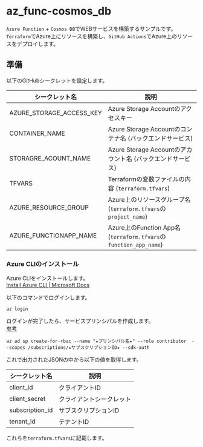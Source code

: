 # az_func-cosmos_db

`Azure Function` + `Cosmos DB`でWEBサービスを構築するサンプルです。  
`Terraform`でAzure上にリソースを構築し、`GitHub Actions`でAzure上のリソースをデプロイします。  

## 準備

以下のGitHubシークレットを設定します。  

| シークレット名 | 説明 |
| --- | --- |
| AZURE_STORAGE_ACCESS_KEY | Azure Storage Accountのアクセスキー |
| CONTAINER_NAME | Azure Storage Accountのコンテナ名 (バックエンドサービス) |
| STORAGRE_ACOUNT_NAME | Azure Storage Accountのアカウント名 (バックエンドサービス) |
| TFVARS | Terraformの変数ファイルの内容 (`terraform.tfvars`) |
| AZURE_RESOURCE_GROUP | Azure上のリソースグループ名 (`terraform.tfvars`の`project_name`) |
| AZURE_FUNCTIONAPP_NAME | Azure上のFunction App名 (`terraform.tfvars`の`function_app_name`) |

### Azure CLIのインストール

Azure CLIをインストールします。  
[Install Azure CLI | Microsoft Docs](https://docs.microsoft.com/ja-jp/cli/azure/install-azure-cli)  

以下のコマンドでログインします。  

```shell
az login
```

ログインが完了したら、サービスプリンシパルを作成します。  
[参考](https://github.com/marketplace/actions/azure-cli-action#configure-azure-credentials-as-github-secret)  

```shell
az ad sp create-for-rbac --name "★プリンシパル名★" --role contributor  --scopes /subscriptions/★サブスクリプションID★ --sdk-auth
```

これで出力されたJSONの中から以下の値を取得します。  

| シークレット名 | 説明 |
| --- | --- |
| client_id | クライアントID |
| client_secret | クライアントシークレット |
| subscription_id | サブスクリプションID |
| tenant_id | テナントID |

これらを`terraform.tfvars`に記載します。  
